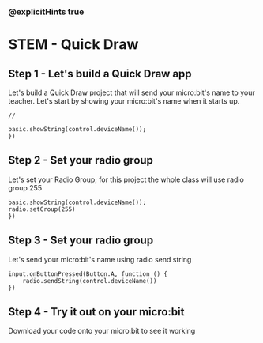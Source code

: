 ### @explicitHints true
# STEM - Quick Draw
## Step 1 - Let's build a Quick Draw app 
Let's build a Quick Draw project that will send your micro:bit's name to your teacher.
Let's start by showing your micro:bit's name when it starts up.
```template
//
```
```blocks
basic.showString(control.deviceName());
})
```
## Step 2 - Set your radio group
Let's set your Radio Group; for this project the whole class will use radio group 255
```blocks
basic.showString(control.deviceName());
radio.setGroup(255)
})
```
## Step 3 - Set your radio group
Let's send your micro:bit's name using radio send string
```blocks
input.onButtonPressed(Button.A, function () {
    radio.sendString(control.deviceName())
})
```
## Step 4 - Try it out on your micro:bit
Download your code onto your micro:bit to see it working

<script src="https://makecode.com/gh-pages-embed.js"></script><script>makeCodeRender("{{ site.makecode.home_url }}", "{{ site.github.owner_name }}/{{ site.github.repository_name }}");</script>


